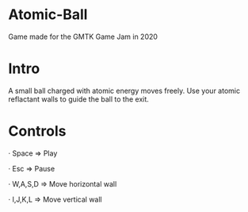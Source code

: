 # Atomic-Ball

Game made for the GMTK Game Jam in 2020

# Intro

A small ball charged with atomic energy moves freely. Use your atomic reflactant walls to guide the ball to the exit.

# Controls

· Space => Play

· Esc => Pause 

· W,A,S,D => Move horizontal wall

· I,J,K,L => Move vertical wall
